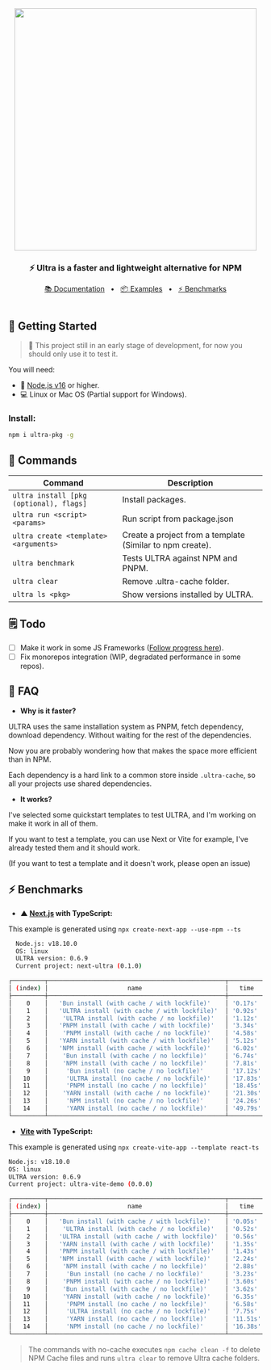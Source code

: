 <div align="center">
  <a href="https://ultrapkg.dev">
  <img width="480" src="https://ultrapkg.dev/images/banner_gh.svg" />
  </a>
  <p><h3><strong>⚡ <strong>Ultra</strong> is a faster and lightweight alternative for NPM</strong></h3></p>
  <a href="https://ultrapkg.dev/docs/get-started">📚 Documentation</a>
  <span>&nbsp;&nbsp;•&nbsp;&nbsp;</span>
  <a href="https://github.com/nachoaldamav/ultra/tree/main/examples">📦 Examples</a>
  <span>&nbsp;&nbsp;•&nbsp;&nbsp;</span>
  <a href="#-benchmarks">⚡ Benchmarks</a>
  <br /><br />
</div>

## 🚀 Getting Started

> 🚧 This project still in an early stage of development, for now you should only use it to test it.

You will need:

- 🍃 [Node.js v16](https://nodejs.org/en/) or higher.
- 💻 Linux or Mac OS (Partial support for Windows).

### **Install:**

```bash
npm i ultra-pkg -g
```

## 🔭 Commands

| Command                                 | Description                                               |
| --------------------------------------- | --------------------------------------------------------- |
| `ultra install [pkg (optional), flags]` | Install packages.                                         |
| `ultra run <script> <params>`           | Run script from package.json                              |
| `ultra create <template> <arguments>`   | Create a project from a template (Similar to npm create). |
| `ultra benchmark`                       | Tests ULTRA against NPM and PNPM.                         |
| `ultra clear`                           | Remove .ultra-cache folder.                               |
| `ultra ls <pkg>`                        | Show versions installed by ULTRA.                         |

## 🗒️ Todo

- [ ] Make it work in some JS Frameworks ([Follow progress here](https://github.com/nachoaldamav/ultra/issues?q=is%3Aissue+is%3Aopen+label%3Aframeworks)).
- [ ] Fix monorepos integration (WIP, degradated performance in some repos).

## 🤔 FAQ

- **Why is it faster?**

ULTRA uses the same installation system as PNPM, fetch dependency, download dependency. Without waiting for the rest of the dependencies.

Now you are probably wondering how that makes the space more efficient than in NPM.

Each dependency is a hard link to a common store inside `.ultra-cache`, so all your projects use shared dependencies.

- **It works?**

I've selected some quickstart templates to test ULTRA, and I'm working on make it work in all of them.

If you want to test a template, you can use Next or Vite for example, I've already tested them and it should work.

(If you want to test a template and it doesn't work, please open an issue)

## ⚡ Benchmarks

- **▲ [Next.js](https://nextjs.org/) with TypeScript:**

This example is generated using `npx create-next-app --use-npm --ts`

```bash
  Node.js: v18.10.0
  OS: linux
  ULTRA version: 0.6.9
  Current project: next-ultra (0.1.0)

┌─────────┬─────────────────────────────────────────────────┬──────────┬───────┐
│ (index) │                      name                       │   time   │ group │
├─────────┼─────────────────────────────────────────────────┼──────────┼───────┤
│    0    │   'Bun install (with cache / with lockfile)'    │ '0.17s'  │   3   │
│    1    │   'ULTRA install (with cache / with lockfile)'  │ '0.92s'  │   3   │
│    2    │    'ULTRA install (with cache / no lockfile)'   │ '1.12s'  │   2   │
│    3    │   'PNPM install (with cache / with lockfile)'   │ '3.34s'  │   3   │
│    4    │    'PNPM install (with cache / no lockfile)'    │ '4.58s'  │   2   │
│    5    │   'YARN install (with cache / with lockfile)'   │ '5.12s'  │   3   │
│    6    │   'NPM install (with cache / with lockfile)'    │ '6.02s'  │   3   │
│    7    │    'Bun install (with cache / no lockfile)'     │ '6.74s'  │   2   │
│    8    │    'NPM install (with cache / no lockfile)'     │ '7.81s'  │   2   │
│    9    │     'Bun install (no cache / no lockfile)'      │ '17.12s' │   1   │
│   10    │     'ULTRA install (no cache / no lockfile)'    │ '17.83s' │   1   │
│   11    │     'PNPM install (no cache / no lockfile)'     │ '18.45s' │   1   │
│   12    │    'YARN install (with cache / no lockfile)'    │ '21.30s' │   2   │
│   13    │     'NPM install (no cache / no lockfile)'      │ '24.26s' │   1   │
│   14    │     'YARN install (no cache / no lockfile)'     │ '49.79s' │   1   │
└─────────┴─────────────────────────────────────────────────┴──────────┴───────┘
```

- **[Vite](https://vitejs.dev/) with TypeScript:**

This example is generated using `npx create-vite-app --template react-ts`

```bash
Node.js: v18.10.0
OS: linux
ULTRA version: 0.6.9
Current project: ultra-vite-demo (0.0.0)

┌─────────┬─────────────────────────────────────────────────┬──────────┬───────┐
│ (index) │                      name                       │   time   │ group │
├─────────┼─────────────────────────────────────────────────┼──────────┼───────┤
│    0    │   'Bun install (with cache / with lockfile)'    │ '0.05s'  │   3   │
│    1    │    'ULTRA install (with cache / no lockfile)'   │ '0.52s'  │   2   │
│    2    │   'ULTRA install (with cache / with lockfile)'  │ '0.56s'  │   3   │
│    3    │   'YARN install (with cache / with lockfile)'   │ '1.35s'  │   3   │
│    4    │   'PNPM install (with cache / with lockfile)'   │ '1.43s'  │   3   │
│    5    │   'NPM install (with cache / with lockfile)'    │ '2.24s'  │   3   │
│    6    │    'NPM install (with cache / no lockfile)'     │ '2.88s'  │   2   │
│    7    │     'Bun install (no cache / no lockfile)'      │ '3.23s'  │   1   │
│    8    │    'PNPM install (with cache / no lockfile)'    │ '3.60s'  │   2   │
│    9    │    'Bun install (with cache / no lockfile)'     │ '3.62s'  │   2   │
│   10    │    'YARN install (with cache / no lockfile)'    │ '6.35s'  │   2   │
│   11    │     'PNPM install (no cache / no lockfile)'     │ '6.58s'  │   1   │
│   12    │     'ULTRA install (no cache / no lockfile)'    │ '7.75s'  │   1   │
│   13    │     'YARN install (no cache / no lockfile)'     │ '11.51s' │   1   │
│   14    │     'NPM install (no cache / no lockfile)'      │ '16.38s' │   1   │
└─────────┴─────────────────────────────────────────────────┴──────────┴───────┘
```

> The commands with no-cache executes `npm cache clean -f` to delete NPM Cache files and runs `ultra clear` to remove Ultra cache folders.

